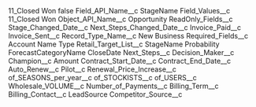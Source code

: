 <?xml version="1.0" encoding="UTF-8"?>
<CustomMetadata xmlns="http://soap.sforce.com/2006/04/metadata" xmlns:xsi="http://www.w3.org/2001/XMLSchema-instance" xmlns:xsd="http://www.w3.org/2001/XMLSchema">
    <label>11_Closed Won</label>
    <protected>false</protected>
    <values>
        <field>Field_API_Name__c</field>
        <value xsi:type="xsd:string">StageName</value>
    </values>
    <values>
        <field>Field_Values__c</field>
        <value xsi:type="xsd:string">11_Closed Won</value>
    </values>
    <values>
        <field>Object_API_Name__c</field>
        <value xsi:type="xsd:string">Opportunity</value>
    </values>
    <values>
        <field>ReadOnly_Fields__c</field>
        <value xsi:type="xsd:string">Stage_Changed_Date__c
Next_Steps_Changed_Date__c
Invoice_Paid__c 
Invoice_Sent__c</value>
    </values>
    <values>
        <field>Record_Type_Name__c</field>
        <value xsi:type="xsd:string">New Business</value>
    </values>
    <values>
        <field>Required_Fields__c</field>
        <value xsi:type="xsd:string">Account 
Name 
Type 
Retail_Target_List__c 
StageName 
Probability 
ForecastCategoryName 
CloseDate 
Next_Steps__c
Decision_Maker__c
Champion__c
Amount
Contract_Start_Date__c
Contract_End_Date__c
Auto_Renew__c
Pilot__c
Renewal_Price_Increase__c
of_SEASONS_per_year__c 
of_STOCKISTS__c 
of_USERS__c 
Wholesale_VOLUME__c
Number_of_Payments__c
Billing_Term__c
Billing_Contact__c
LeadSource 
Competitor_Source__c</value>
    </values>
</CustomMetadata>
